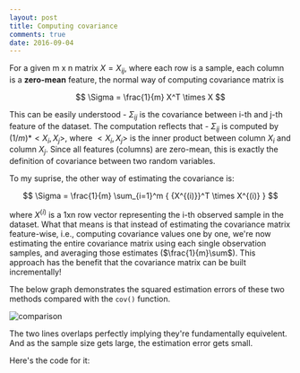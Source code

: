```yaml
---
layout: post
title: Computing covariance
comments: true
date: 2016-09-04
---
```


For a given m x n matrix $X = {X_{ij}}$, where each row is a sample, each column is a **zero-mean** feature, the normal way of computing covariance matrix is

$$ \Sigma = \frac{1}{m} X^T \times X $$

This can be easily understood - $\Sigma_{ij}$ is the covariance between i-th and j-th feature of the dataset. 
The computation reflects that - $\Sigma_{ij}$ is computed by $(1/m)*<X_i, X_j>$, where $<X_i, X_j>$ is the 
inner product between column $X_i$ and column $X_j$. Since all features (columns) are zero-mean, this is exactly 
the definition of covariance between two random variables.

To my suprise, the other way of estimating the covariance is:

$$ \Sigma = \frac{1}{m} \sum_{i=1}^m { {X^{(i)}}^T \times X^{(i)} }  $$

where $X^{(i)}$ is a 1xn row vector representing the i-th observed sample in the dataset. What that means is that instead of estimating the covariance matrix feature-wise, i.e., computing covariance values one by one, we're now estimating the entire covariance matrix using each single observation samples, and averaging those estimates ($\frac{1}{m}\sum$). This approach has the benefit that the covariance matrix can be built incrementally!

The below graph demonstrates the squared estimation errors of these two methods compared with the `cov()` function.

![comparison](computing_covariance.png)

The two lines overlaps perfectly implying they're fundamentally equivelent. And as the sample size gets large, the estimation error gets small. 

Here's the code for it:

<script src="https://gist.github.com/kflu/c8dbb4a365302386109724faa2c15cbe.js"></script>